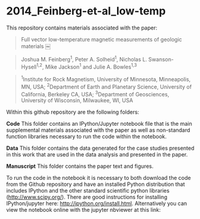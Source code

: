 2014_Feinberg-et-al_low-temp
============================
This repository contains materials associated with the paper:

> Full vector low-temperature magnetic measurements of geologic materials ￼

> Joshua M. Feinberg<sup>1</sup>, Peter A. Solheid<sup>1</sup>, Nicholas L. Swanson-Hysell<sup>1,2</sup>, Mike Jackson<sup>1</sup> and Julie A. Bowles<sup>1,3</sup>

> <sup>1</sup>Institute for Rock Magnetism, University of Minnesota, Minneapolis, MN, USA; <sup>2</sup>Department of Earth and Planetary Science, University of California, Berkeley CA, USA; <sup>3</sup>Department of Geosciences, University of Wisconsin, Milwaukee, WI, USA

Within this github repository are the following folders:

**Code** This folder contains an IPython/Jupyter notebook file that is the main supplemental materials associated with the paper as well as non-standard function libraries necessary to run the code within the notebook.

**Data** This folder contains the data generated for the case studies presented in this work that are used in the data analysis and presented in the paper.

**Manuscript** This folder contains the paper text and figures.

To run the code in the notebook it is necessary to both download the code from the Github repository and have an installed Python distribution that includes IPython and the other standard scientific python libraries (http://www.scipy.org/). There are good instructions for installing IPython/jupyter here: http://ipython.org/install.html. Alternatively you can view the notebook online with the jupyter nbviewer at this link: 

